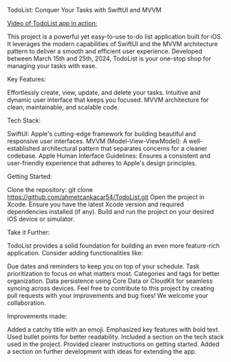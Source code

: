 TodoList: Conquer Your Tasks with SwiftUI and MVVM

[Video of TodoList app in action:](https://github.com/ahmetcankacar54/TodoList/assets/47081036/a8f1db44-6d09-4a42-ae14-f220962de4f0)

This project is a powerful yet easy-to-use to-do list application built for iOS. It leverages the modern capabilities of SwiftUI and the MVVM architecture pattern to deliver a smooth and efficient user experience. Developed between March 15th and 25th, 2024, TodoList is your one-stop shop for managing your tasks with ease.

Key Features:

Effortlessly create, view, update, and delete your tasks.
Intuitive and dynamic user interface that keeps you focused.
MVVM architecture for clean, maintainable, and scalable code.

Tech Stack:

SwiftUI: Apple's cutting-edge framework for building beautiful and responsive user interfaces.
MVVM (Model-View-ViewModel): A well-established architectural pattern that separates concerns for a cleaner codebase.
Apple Human Interface Guidelines: Ensures a consistent and user-friendly experience that adheres to Apple's design principles.

Getting Started:

Clone the repository: git clone https://github.com/ahmetcankacar54/TodoList.git
Open the project in Xcode.
Ensure you have the latest Xcode version and required dependencies installed (if any).
Build and run the project on your desired iOS device or simulator.

Take it Further:

TodoList provides a solid foundation for building an even more feature-rich application. Consider adding functionalities like:

Due dates and reminders to keep you on top of your schedule.
Task prioritization to focus on what matters most.
Categories and tags for better organization.
Data persistence using Core Data or CloudKit for seamless syncing across devices.
Feel free to contribute to this project by creating pull requests with your improvements and bug fixes! We welcome your collaboration.

Improvements made:

Added a catchy title with an emoji.
Emphasized key features with bold text.
Used bullet points for better readability.
Included a section on the tech stack used in the project.
Provided clearer instructions on getting started.
Added a section on further development with ideas for extending the app.
